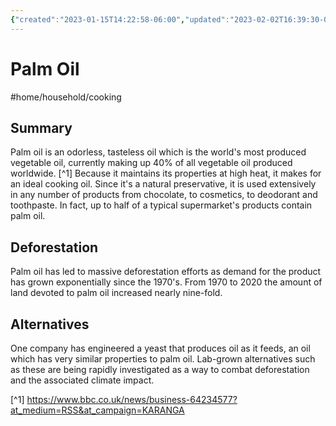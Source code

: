 ```yaml
---
{"created":"2023-01-15T14:22:58-06:00","updated":"2023-02-02T16:39:30-06:00","title":"Palm Oil","zettelgarden":true,"zettelType":"concept","dg-publish":true,"permalink":"/z/notes/palm-oil/","dgPassFrontmatter":true}
---
```


# Palm Oil
#home/household/cooking 
## Summary
Palm oil is an odorless, tasteless oil which is the world's most produced vegetable oil, currently making up 40% of all vegetable oil produced worldwide. [^1] Because it maintains its properties at high heat, it makes for an ideal cooking oil. Since it's a natural preservative, it is used extensively in any number of products from chocolate, to cosmetics, to deodorant and toothpaste. In fact, up to half of a typical supermarket's products contain palm oil.

## Deforestation 
Palm oil has led to massive deforestation efforts as demand for the product has grown exponentially since the 1970's. From 1970 to 2020 the amount of land devoted to palm oil increased nearly nine-fold.

## Alternatives
One company has engineered a yeast that produces oil as it feeds, an oil which has very similar properties to palm oil. Lab-grown alternatives such as these are being rapidly investigated as a way to combat deforestation and the associated climate impact.

[^1] https://www.bbc.co.uk/news/business-64234577?at_medium=RSS&at_campaign=KARANGA
